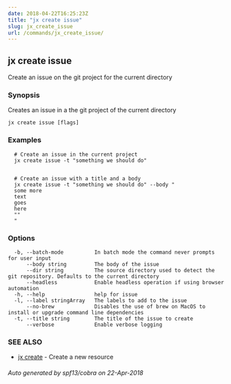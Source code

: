 ```yaml
---
date: 2018-04-22T16:25:23Z
title: "jx create issue"
slug: jx_create_issue
url: /commands/jx_create_issue/
---
```

## jx create issue

Create an issue on the git project for the current directory

### Synopsis

Creates an issue in a the git project of the current directory

```
jx create issue [flags]
```

### Examples

```
  # Create an issue in the current project
  jx create issue -t "something we should do"
  
  
  # Create an issue with a title and a body
  jx create issue -t "something we should do" --body "
  some more
  text
  goes
  here
  ""
  "
```

### Options

```
  -b, --batch-mode          In batch mode the command never prompts for user input
      --body string         The body of the issue
      --dir string          The source directory used to detect the git repository. Defaults to the current directory
      --headless            Enable headless operation if using browser automation
  -h, --help                help for issue
  -l, --label stringArray   The labels to add to the issue
      --no-brew             Disables the use of brew on MacOS to install or upgrade command line dependencies
  -t, --title string        The title of the issue to create
      --verbose             Enable verbose logging
```

### SEE ALSO

* [jx create](/commands/jx_create/)	 - Create a new resource

###### Auto generated by spf13/cobra on 22-Apr-2018
